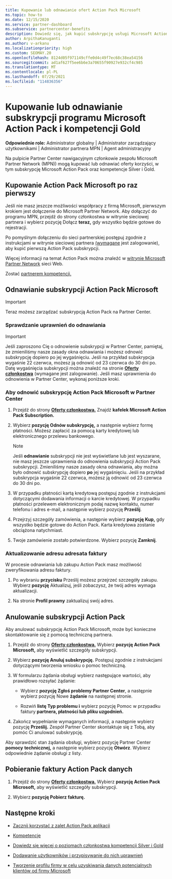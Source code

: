 ```yaml
---
title: Kupowanie lub odnawianie ofert Action Pack Microsoft
ms.topic: how-to
ms.date: 12/15/2020
ms.service: partner-dashboard
ms.subservice: partnercenter-benefits
description: Dowiedz się, jak kupić subskrypcję usługi Microsoft Action Pack i rozpocząć korzystanie z Action Pack korzyści. Dowiedz się również, jak odnawiać, anulować, wyświetlać rachunek i nie tylko.
author: ArpithaKanuganti
ms.author: v-arkanu
ms.localizationpriority: high
ms.custom: SEOMAY.20
ms.openlocfilehash: 8124d05f971149cffe0d4c49f7ec68c38ea54156
ms.sourcegitcommit: ad1af627f5ee6b6e3a70655f90927e932cf4c985
ms.translationtype: MT
ms.contentlocale: pl-PL
ms.lasthandoff: 07/29/2021
ms.locfileid: "114836356"
---
```

# <a name="buy-or-renew-a-microsoft-action-pack-subscription-or-silver-and-gold-competencies"></a>Kupowanie lub odnawianie subskrypcji programu Microsoft Action Pack i kompetencji Gold


**Odpowiednie role:** Administrator globalny | Administrator zarządzający użytkownikami | Administrator partnera MPN | Agent administracyjny


Na pulpicie [](https://partner.microsoft.com/dashboard)Partner Center nawigacyjnym członkowie zespołu Microsoft Partner Network (MPN)) mogą kupować lub odnawiać oferty korzyści, w tym subskrypcję Microsoft Action Pack oraz kompetencje Silver i Gold.

## <a name="buy-microsoft-action-pack-for-the-first-time"></a>Kupowanie Action Pack Microsoft po raz pierwszy

Jeśli nie masz jeszcze możliwości współpracy z firmą Microsoft, pierwszym krokiem jest dołączenie do Microsoft Partner Network. Aby dołączyć do [](https://partner.microsoft.com/membership) programu MPN, przejdź do strony członkostwa w witrynie sieciowej partnera i wybierz pozycję Dołącz **teraz,** gdy wszystko będzie gotowe do rejestracji.

Po pomyślnym dołączeniu do sieci partnerskiej postępuj zgodnie z instrukcjami w witrynie sieciowej partnera [(wymagane](https://partner.microsoft.com/membership/action-pack) jest zalogowanie), aby kupić pierwszą Action Pack subskrypcji. 

Więcej informacji na temat Action Pack można znaleźć w [witrynie Microsoft Partner Network](https://partner.microsoft.com/membership/internal-use-software#simple-tab-content-3) sieci Web.

Zostać [partnerem kompetencji.](https://partner.microsoft.com/membership/competencies) 

## <a name="renew-a-microsoft-action-pack-subscription"></a>Odnawianie subskrypcji Action Pack Microsoft

>[!IMPORTANT]
>Teraz możesz zarządzać subskrypcją Action Pack na Partner Center.

### <a name="check-your-renewal-eligibility"></a>Sprawdzanie uprawnień do odnawiania

>[!IMPORTANT]
>Jeśli zaproszono Cię o odnowienie subskrypcji w Partner Center, pamiętaj, że zmieniliśmy nasze zasady okna odnawiania i możesz odnowić subskrypcję dopiero po jej wygaśnięciu. Jeśli na przykład subskrypcja wygaśnie 22 czerwca, możesz ją odnowić od 23 czerwca do 30 dni po.
>Datę wygaśnięcia subskrypcji można znaleźć na stronie [**Oferty członkostwa**](https://partnercenter.microsoft.com/pcv/partnership/offers) (wymagane jest zalogowanie). Jeśli masz uprawnienia do odnowienia w Partner Center, wykonaj poniższe kroki.  

### <a name="to-renew-a-microsoft-action-pack-subscription-in-the-partner-center"></a>Aby odnowić subskrypcję Action Pack Microsoft w Partner Center

1. Przejdź do strony [**Oferty członkostwa.**](https://partnercenter.microsoft.com/pcv/partnership/offers) Znajdź **kafelek Microsoft Action Pack Subscription.**  

2. Wybierz **pozycję Odnów subskrypcję,** a następnie wybierz formę płatności. Możesz zapłacić za pomocą karty kredytowej lub elektronicznego przelewu bankowego.

    >[!NOTE]
    >Jeśli **odnawianie** subskrypcji nie jest wyświetlane lub jest wyszarane, nie masz jeszcze uprawnienia do odnowienia subskrypcji Action Pack subskrypcji. Zmieniliśmy nasze zasady okna odnawiania, aby można było odnowić subskrypcję dopiero **po** jej wygaśnięciu. Jeśli na przykład subskrypcja wygaśnie 22 czerwca, możesz ją odnowić od 23 czerwca do 30 dni po.  

3. W przypadku płatności kartą kredytową postępuj zgodnie z instrukcjami dotyczącymi dodawania informacji o karcie kredytowej. W przypadku płatności przelewem elektronicznym podaj nazwę kontaktu, numer telefonu i adres e-mail, a następnie wybierz pozycję **Prześlij**.

4. Przejrzyj szczegóły zamówienia, a następnie wybierz **pozycję Kup,** gdy wszystko będzie gotowe do Action Pack. Karta kredytowa zostanie obciążona natychmiast.

5. Twoje zamówienie zostało potwierdzone. Wybierz pozycję **Zamknij**.

### <a name="update-your-bill-to-address"></a>Aktualizowanie adresu adresata faktury

W procesie odnawiania lub zakupu Action Pack masz możliwość zweryfikowania adresu faktury.

 1. Po wybraniu **przycisku** Prześlij możesz przejrzeć szczegóły zakupu. Wybierz **pozycję** Aktualizuj, jeśli zobaczysz, że twój adres wymaga aktualizacji.
  
 1. Na stronie **Profil prawny** zaktualizuj swój adres.

## <a name="cancel-your-action-pack-subscription"></a>Anulowanie subskrypcji Action Pack

Aby anulować subskrypcję Action Pack Microsoft, może być konieczne skontaktowanie się z pomocą techniczną partnera.

1. Przejdź do strony [**Oferty członkostwa.**](https://partnercenter.microsoft.com/pcv/partnership/offers) Wybierz **pozycję Action Pack Microsoft,** aby wyświetlić szczegóły subskrypcji. 

3. Wybierz **pozycję Anuluj subskrypcję.** Postępuj zgodnie z instrukcjami dotyczącymi tworzenia wniosku o pomoc techniczną. 

4. W formularzu żądania obsługi wybierz następujące wartości, aby prawidłowo rozsyłać żądanie:

    -  Wybierz **pozycję Zgłoś problemy Partner Center**, a następnie wybierz pozycję Nowe **żądanie** na następnej stronie.

    -  Rozwiń **listę Typ problemu i** wybierz pozycję Pomoc w przypadku faktury **partnera, płatności lub pliku uzgodnień.** 

5. Zakończ wypełnianie wymaganych informacji, a następnie wybierz pozycję **Prześlij.** Zespół Partner Center skontaktuje się z Tobą, aby pomóc Ci anulować subskrypcję.

Aby sprawdzić stan żądania obsługi, wybierz pozycję Partner Center **pomocy** **technicznej,** a następnie wybierz pozycję **Otwórz**. Wybierz odpowiednie żądanie obsługi z listy.  

## <a name="download-your-action-pack-invoice"></a>Pobieranie faktury Action Pack danych

1. Przejdź do strony [**Oferty członkostwa.**](https://partnercenter.microsoft.com/pcv/partnership/offers) Wybierz **pozycję Action Pack Microsoft,** aby wyświetlić szczegóły subskrypcji. 

3. Wybierz **pozycję Pobierz fakturę.**
 
## <a name="next-steps"></a>Następne kroki

-   [Zacznij korzystać z zalet Action Pack aplikacji](manage-your-partner-network-benefits.md)

-   [Kompetencje](learn-about-competencies.md)

-   [Dowiedz się więcej o poziomach członkostwa kompetencji Silver i Gold](https://partner.microsoft.com/membership/internal-use-software#simple-tab-content-2)

-   [Dodawanie użytkowników i przypisywanie do nich uprawnień](create-user-accounts-and-set-permissions.md)

-   [Tworzenie profilu firmy w celu uzyskiwania danych potencjalnych klientów od firmy Microsoft](create-a-marketing-profile.md)

